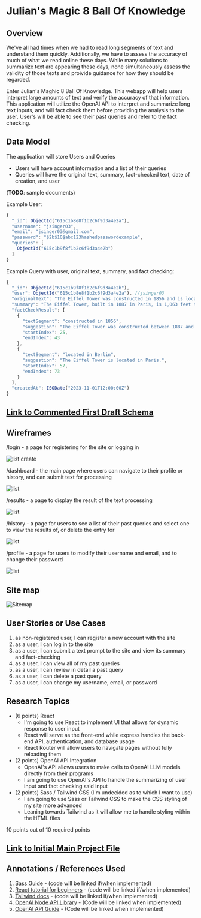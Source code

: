 # Julian's Magic 8 Ball Of Knowledge

## Overview

We've all had times when we had to read long segments of text and understand them quickly. Additionally, we have to assess the accuracy of much of what we read online these days. While many solutions to summarize text are appearing these days, none simultaneously assess the validity of those texts and proivide guidance for how they should be regarded.

Enter Julian's Maghic 8 Ball Of Knowledge. This webapp will help users interpret large amounts of text and verify the accuracy of that information. This application will utilize the OpenAI API to interpret and summarize long text inputs, and will fact check them before providing the analysis to the user. User's will be able to see their past queries and refer to the fact checking.


## Data Model

The application will store Users and Queries

* Users will have account information and a list of their queries
* Queries will have the original text, summary, fact-checked text, date of creation, and user

(__TODO__: sample documents)

Example User:

```javascript
{
  "_id": ObjectId("615c1b8e8f1b2c6f9d3a4e2a"),
  "username": "jsinger03",
  "email": "jsinger03@gmail.com",
  "password": "$2b$10$abc123hashedpasswordexample",
  "queries": [
    ObjectId("615c1b9f8f1b2c6f9d3a4e2b")
  ]
}
```

Example Query with user, original text, summary, and fact checking:

```javascript
{
  "_id": ObjectId("615c1b9f8f1b2c6f9d3a4e2b"),
  "user": ObjectId("615c1b8e8f1b2c6f9d3a4e2a"), //jsinger03
  "originalText": "The Eiffel Tower was constructed in 1856 and is located in Berlin. It stands at 1,063 feet tall and was the world's tallest structure until 1930.",
  "summary": "The Eiffel Tower, built in 1887 in Paris, is 1,063 feet tall and was the world's tallest structure until 1930.",
  "factCheckResult": [
    {
      "textSegment": "constructed in 1856",
      "suggestion": "The Eiffel Tower was constructed between 1887 and 1889.",
      "startIndex": 25,
      "endIndex": 43
    },
    {
      "textSegment": "located in Berlin",
      "suggestion": "The Eiffel Tower is located in Paris.",
      "startIndex": 57,
      "endIndex": 73
    }
  ],
  "createdAt": ISODate("2023-11-01T12:00:00Z")
}
```

## [Link to Commented First Draft Schema](db.mjs) 

## Wireframes

/login - a page for registering for the site or logging in

![list create](wireframe/register.png)

/dashboard - the main page where users can navigate to their profile or history, and can submit text for processing

![list](wireframe/dashboard.png)

/results - a page to display the result of the text processing

![list](wireframe/result.png)

/history - a page for users to see a list of their past queries and select one to view the results of, or delete the entry for

![list](wireframe/history.png)

/profile - a page for users to modify their username and email, and to change their password

![list](wireframe/profile.png)

## Site map

![Sitemap](sitemap/map.png)

## User Stories or Use Cases

1. as non-registered user, I can register a new account with the site
2. as a user, I can log in to the site
3. as a user, I can submit a text prompt to the site and view its summary and fact-checking
4. as a user, I can view all of my past queries
5. as a user, I can review in detail a past query
6. as a user, I can delete a past query
7. as a user, I can change my username, email, or password

## Research Topics

* (6 points) React
  * I'm going to use React to implement UI that allows for dynamic response to user input
  * React will serve as the front-end while express handles the back-end API, authentication, and database usage
  * React Router will allow users to navigate pages without fully reloading them
* (2 points) OpenAI API Integration
  * OpenAI's API allows users to make calls to OpenAI LLM models directly from their programs
  * I am going to use OpenAI's API to handle the summarizing of user input and fact checking said input
* (2 points) Sass / Tailwind CSS (I'm undecided as to which I want to use)
  * I am going to use Sass or Tailwind CSS to make the CSS styling of my site more advanced
  * Leaning towards Tailwind as it will allow me to handle styling within the HTML files 

10 points out of 10 required points

## [Link to Initial Main Project File](app.mjs) 


## Annotations / References Used

1. [Sass Guide](https://sass-lang.com/guide/) - (code will be linked if/when implemented)
2. [React tutorial for beginners](https://www.youtube.com/watch?v=w7ejDZ8SWv8) - (code will be linked if/when implemented)
3. [Tailwind docs](https://tailwindcss.com/docs) - (code will be linked if/when implemented)
4. [OpenAI Node API Library](https://github.com/openai/openai-node) - (Code will be linked when implemented)
5. [OpenAI API Guide](https://platform.openai.com/docs/quickstart) - (Code will be linked when implemented)
